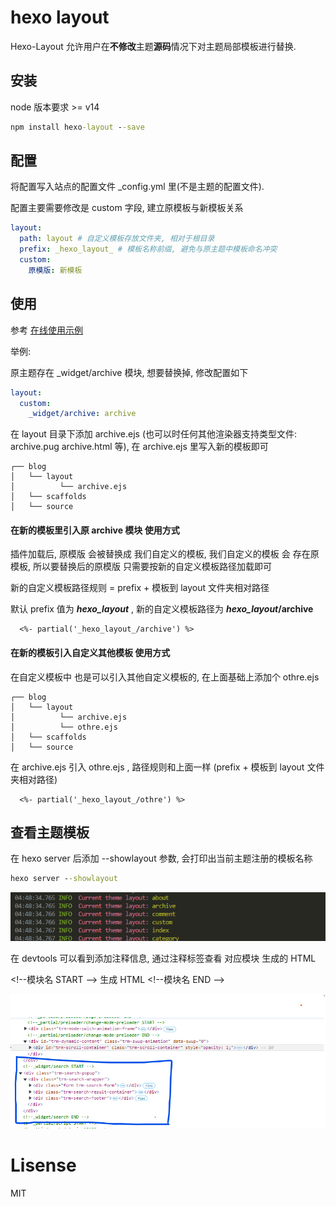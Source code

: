 # hexo layout

Hexo-Layout 允许用户在**不修改**主题**源码**情况下对主题局部模板进行替换.

## 安装

node 版本要求 >= v14

```cmd
npm install hexo-layout --save
```

## 配置

将配置写入站点的配置文件 \_config.yml 里(不是主题的配置文件).

配置主要需要修改是 custom 字段, 建立原模板与新模板关系

```yml
layout:
  path: layout # 自定义模板存放文件夹, 相对于根目录
  prefix: _hexo_layout_ # 模板名称前缀, 避免与原主题中模板命名冲突
  custom:
    原模版: 新模板
```

## 使用

参考 [在线使用示例](https://stackblitz.com/edit/node-bqs8oq?file=README.md)

举例:

原主题存在 \_widget/archive 模块, 想要替换掉, 修改配置如下

```yml
layout:
  custom:
    _widget/archive: archive
```

在 layout 目录下添加 archive.ejs (也可以时任何其他渲染器支持类型文件: archive.pug archive.html 等), 在 archive.ejs 里写入新的模板即可

```
┌── blog
│   └── layout
│          └── archive.ejs
│   └── scaffolds
│   └── source
```

#### 在新的模板里引入原 archive 模块 使用方式

插件加载后, 原模版 会被替换成 我们自定义的模板, 我们自定义的模板 会 存在原模板, 所以要替换后的原模版 只需要按新的自定义模板路径加载即可

新的自定义模板路径规则 = prefix + 模板到 layout 文件夹相对路径

默认 prefix 值为 **_hexo_layout_** , 新的自定义模板路径为 **_hexo_layout_/archive**

```ejs
  <%- partial('_hexo_layout_/archive') %>
```

#### 在新的模板引入自定义其他模板 使用方式

在自定义模板中 也是可以引入其他自定义模板的, 在上面基础上添加个 othre.ejs

```
┌── blog
│   └── layout
│          └── archive.ejs
│          └── othre.ejs
│   └── scaffolds
│   └── source
```

在 archive.ejs 引入 othre.ejs , 路径规则和上面一样 (prefix + 模板到 layout 文件夹相对路径)

```ejs
  <%- partial('_hexo_layout_/othre') %>
```

## 查看主题模板

在 hexo server 后添加 --showlayout 参数, 会打印出当前主题注册的模板名称

```cmd
hexo server --showlayout
```

![demo](./assets/demo.png)

在 devtools 可以看到添加注释信息, 通过注释标签查看 对应模块 生成的 HTML

\<\!--模块名 START --> 生成 HTML \<\!--模块名 END -->

![demo2](./assets/demo2.png)

# Lisense

MIT
